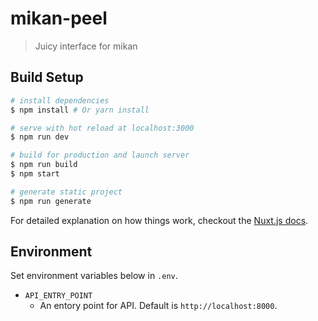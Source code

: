 # mikan-peel

> Juicy interface for mikan

## Build Setup

``` bash
# install dependencies
$ npm install # Or yarn install

# serve with hot reload at localhost:3000
$ npm run dev

# build for production and launch server
$ npm run build
$ npm start

# generate static project
$ npm run generate
```

For detailed explanation on how things work, checkout the [Nuxt.js docs](https://github.com/nuxt/nuxt.js).

## Environment
Set environment variables below in `.env`.
- `API_ENTRY_POINT`
    - An entory point for API. Default is `http://localhost:8000`.
